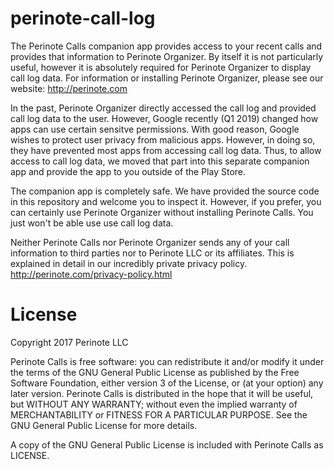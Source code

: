 # perinote-call-log

The Perinote Calls companion app provides access to your recent calls and provides that information to Perinote Organizer. By itself it is not particularly useful, however it is absolutely required for Perinote Organizer to display call log data. For information or installing Perinote Organizer, please see our website:
    http://perinote.com

In the past, Perinote Organizer directly accessed the call log and provided call log data to the user. However, Google recently (Q1 2019) changed how apps can use certain sensitve permissions. With good reason, Google wishes to protect user privacy from malicious apps. However, in doing so, they have prevented most apps from accessing call log data. Thus, to allow access to call log data, we moved that part into this separate companion app and provide the app to you outside of the Play Store.

The companion app is completely safe. We have provided the source code in this repository and welcome you to inspect it. However, if you prefer, you can certainly use Perinote Organizer without installing Perinote Calls. You just won't be able use use call log data.

Neither Perinote Calls nor Perinote Organizer sends any of your call information to third parties nor to Perinote LLC or its affiliates. This is explained in detail in our incredibly private privacy policy.
    http://perinote.com/privacy-policy.html

License
=======
Copyright 2017 Perinote LLC

Perinote Calls is free software: you can redistribute it and/or modify it under the terms of the GNU General Public License as published by the Free Software Foundation, either version 3 of the License, or (at your option) any later version. Perinote Calls is distributed in the hope that it will be useful, but WITHOUT ANY WARRANTY; without even the implied warranty of MERCHANTABILITY or FITNESS FOR A PARTICULAR PURPOSE. See the GNU General Public License for more details.

A copy of the GNU General Public License is included with Perinote Calls as LICENSE.
